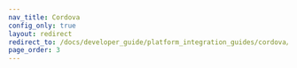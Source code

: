 ```yaml
---
nav_title: Cordova
config_only: true
layout: redirect
redirect_to: /docs/developer_guide/platform_integration_guides/cordova/initial_sdk_setup/android/
page_order: 3
---
```

